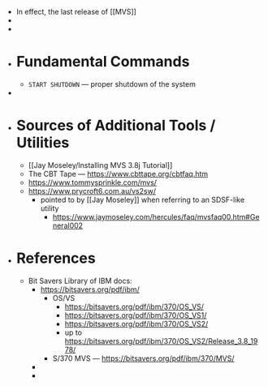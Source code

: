 - In effect, the last release of [[MVS]]
-
-
- # Fundamental Commands
	- `START SHUTDOWN` — proper shutdown of the system
-
- # Sources of Additional Tools / Utilities
	- [[Jay Moseley/Installing MVS 3.8j Tutorial]]
	- The CBT Tape — https://www.cbttape.org/cbtfaq.htm
	- https://www.tommysprinkle.com/mvs/
	- https://www.prycroft6.com.au/vs2sw/
		- pointed to by [[Jay Moseley]] when referring to an SDSF-like utility
			- https://www.jaymoseley.com/hercules/faq/mvsfaq00.htm#General002
- # References
	- Bit Savers Library of IBM docs:
		- https://bitsavers.org/pdf/ibm/
			- OS/VS
				- https://bitsavers.org/pdf/ibm/370/OS_VS/
				- https://bitsavers.org/pdf/ibm/370/OS_VS1/
				- https://bitsavers.org/pdf/ibm/370/OS_VS2/
				- up to https://bitsavers.org/pdf/ibm/370/OS_VS2/Release_3.8_1978/
			- S/370 MVS — https://bitsavers.org/pdf/ibm/370/MVS/
		-
		-
